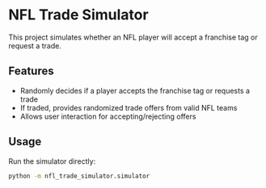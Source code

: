 # NFL Trade Simulator

This project simulates whether an NFL player will accept a franchise tag or request a trade.

## Features
- Randomly decides if a player accepts the franchise tag or requests a trade
- If traded, provides randomized trade offers from valid NFL teams
- Allows user interaction for accepting/rejecting offers

## Usage

Run the simulator directly:

```bash
python -m nfl_trade_simulator.simulator
```
